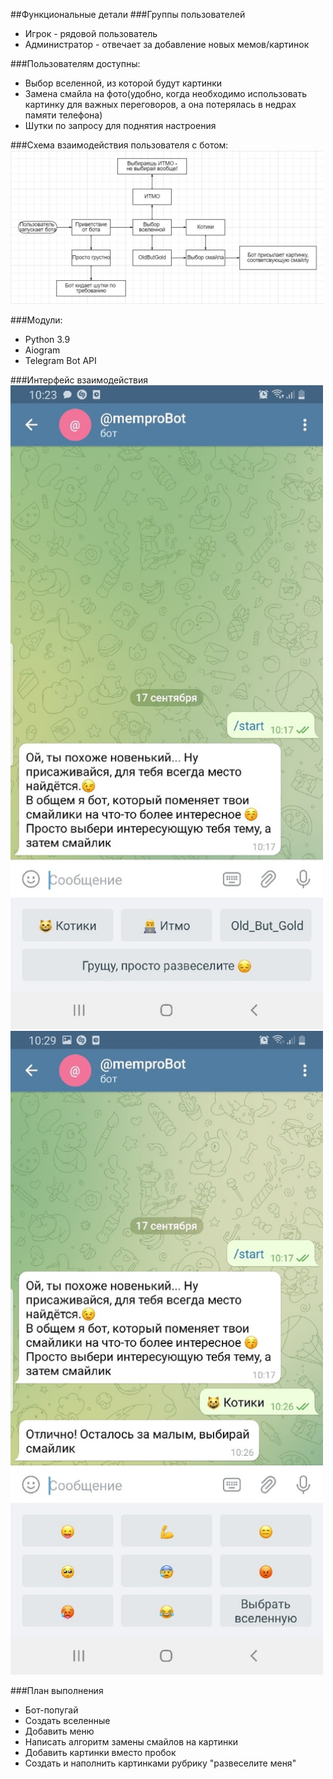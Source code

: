 ##Функциональные детали
###Группы пользователей
* Игрок - рядовой пользователь
* Администратор - отвечает за добавление новых мемов/картинок

###Пользователям доступны:
* Выбор вселенной, из которой будут картинки
* Замена смайла на фото(удобно, когда необходимо использовать картинку для важных переговоров, а она потерялась в недрах памяти телефона)
* Шутки по запросу для поднятия настроения

###Схема взаимодействия пользователя с ботом:
[<img src="aiogram_pictures/DD_1.jpg" width="500"/>]()

###Модули:
* Python 3.9
* Aiogram
* Telegram Bot API

###Интерфейс взаимодействия
[<img src="aiogram_pictures/интерфейс_1.jpg" width="500"/>]()
[<img src="aiogram_pictures/интерфейс_2.jpg" width="500"/>]()

###План выполнения
* Бот-попугай
* Создать вселенные
* Добавить меню
* Написать алгоритм замены смайлов на картинки
* Добавить картинки вместо пробок
* Создать и наполнить картинками рубрику "развеселите меня"